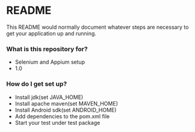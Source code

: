 # README #

This README would normally document whatever steps are necessary to get your application up and running.

### What is this repository for? ###

* Selenium and Appium setup
* 1.0

### How do I get set up? ###

* Install jdk(set JAVA_HOME)
* Install apache maven(set MAVEN_HOME)
* Install Android sdk(set ANDROID_HOME)
* Add dependencies to the pom.xml file
* Start your test under test package
